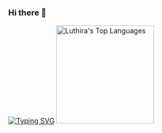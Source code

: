 ### Hi there 👋
[![Typing SVG](https://readme-typing-svg.demolab.com/?lines=Luthira+Abeykoon)](https://git.io/typing-svg)
<img alt="Luthira's Top Languages" src="https://github-readme-stats.vercel.app/api/top-langs?username=luthiraa&langs_count=4&layout=compact&theme=react&bg_color=1F222E&title_color=68C3D4&icon_color=F8D866&border_color=1F222E" height="198px"/>
<!--
**Luthiraa/luthiraa** is a ✨ _special_ ✨ repository because its `README.md` (this file) appears on your GitHub profile.

Here are some ideas to get you started:

- 🔭 I’m currently working on ...
- 🌱 I’m currently learning ...
- 👯 I’m looking to collaborate on ...
- 🤔 I’m looking for help with ...
- 💬 Ask me about ...
- 📫 How to reach me: ...
- 😄 Pronouns: ...
- ⚡ Fun fact: ...
-->
